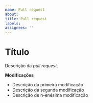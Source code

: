 ```yaml
---
name: Pull request
about: 
title: Pull request
labels:
assignees: ''
---
```


# Título

Descrição da *pull request*.

**Modificações**
- Descrição da primeira modificação
- Descrição da segunda modificação
- Descrição de n-enésima modificação
